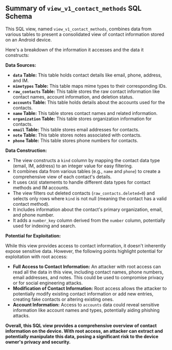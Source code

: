 ## Summary of `view_v1_contact_methods` SQL Schema

This SQL view, named `view_v1_contact_methods`, combines data from various tables to present a consolidated view of contact information stored on an Android device. 

Here's a breakdown of the information it accesses and the data it constructs:

**Data Sources:**

* **`data` Table:** This table holds contact details like email, phone, address, and IM. 
* **`mimetypes` Table:** This table maps mime types to their corresponding IDs.
* **`raw_contacts` Table:** This table stores the raw contact information like contact names, account information, and deletion status.
* **`accounts` Table:** This table holds details about the accounts used for the contacts.
* **`name` Table:** This table stores contact names and related information.
* **`organization` Table:** This table stores organization information for contacts.
* **`email` Table:** This table stores email addresses for contacts.
* **`note` Table:** This table stores notes associated with contacts.
* **`phone` Table:** This table stores phone numbers for contacts.

**Data Construction:**

* The view constructs a `kind` column by mapping the contact data type (email, IM, address) to an integer value for easy filtering.
* It combines data from various tables (e.g., `name` and `phone`) to create a comprehensive view of each contact's details.
* It uses `CASE` statements to handle different data types for contact methods and IM accounts.
* The view filters out deleted contacts (`raw_contacts.deleted=0`) and selects only rows where `kind` is not null (meaning the contact has a valid contact method).
* It includes information about the contact's primary organization, email, and phone number.
* It adds a `number_key` column derived from the `number` column, potentially used for indexing and search.

**Potential for Exploitation:**

While this view provides access to contact information, it doesn't inherently expose sensitive data.  However, the following points highlight potential for exploitation with root access:

* **Full Access to Contact Information:**  An attacker with root access can read all the data in this view, including contact names, phone numbers, email addresses, and notes. This could be used to compromise privacy or for social engineering attacks.
* **Modification of Contact Information:** Root access allows the attacker to potentially modify existing contact information or add new entries, creating fake contacts or altering existing ones.
* **Account Information:** Access to `accounts` data could reveal sensitive information like account names and types, potentially aiding phishing attacks.

**Overall, this SQL view provides a comprehensive overview of contact information on the device. With root access, an attacker can extract and potentially manipulate this data, posing a significant risk to the device owner's privacy and security.** 
